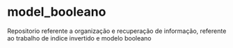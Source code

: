 # model_booleano
Repositorio referente a organização e recuperação de informação, referente ao trabalho de indice invertido e modelo booleano
